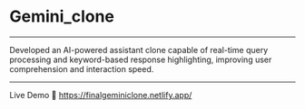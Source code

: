 # Gemini_clone
______________________________________

Developed an AI-powered assistant clone capable of real-time query processing and keyword-based response highlighting, improving user comprehension and interaction speed.

______________________________________


Live Demo 🚀
https://finalgeminiclone.netlify.app/
